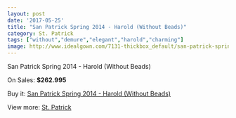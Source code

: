 ```yaml
---
layout: post
date: '2017-05-25'
title: "San Patrick Spring 2014 - Harold (Without Beads)"
category: St. Patrick
tags: ["without","demure","elegant","harold","charming"]
image: http://www.idealgown.com/7131-thickbox_default/san-patrick-spring-2014-harold-without-beads.jpg
---
```

San Patrick Spring 2014 - Harold (Without Beads)

On Sales: **$262.995**
<a href="https://www.idealgown.com/en/st-patrick/3030-san-patrick-spring-2014-harold-without-beads.html"><amp-img layout="responsive" width="600" height="600" src="//www.idealgown.com/7131-thickbox_default/san-patrick-spring-2014-harold-without-beads.jpg" alt="San Patrick Spring 2014 - Harold (Without Beads) 0" /></a>
<a href="https://www.idealgown.com/en/st-patrick/3030-san-patrick-spring-2014-harold-without-beads.html"><amp-img layout="responsive" width="600" height="600" src="//www.idealgown.com/7133-thickbox_default/san-patrick-spring-2014-harold-without-beads.jpg" alt="San Patrick Spring 2014 - Harold (Without Beads) 1" /></a>
<a href="https://www.idealgown.com/en/st-patrick/3030-san-patrick-spring-2014-harold-without-beads.html"><amp-img layout="responsive" width="600" height="600" src="//www.idealgown.com/7132-thickbox_default/san-patrick-spring-2014-harold-without-beads.jpg" alt="San Patrick Spring 2014 - Harold (Without Beads) 2" /></a>

Buy it: [San Patrick Spring 2014 - Harold (Without Beads)](https://www.idealgown.com/en/st-patrick/3030-san-patrick-spring-2014-harold-without-beads.html "San Patrick Spring 2014 - Harold (Without Beads)")

View more: [St. Patrick](https://www.idealgown.com/en/36-st-patrick "St. Patrick")
